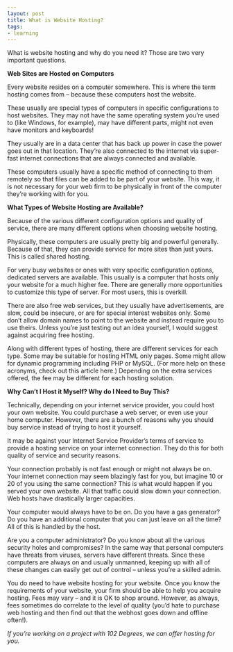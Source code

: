 ```yaml
---
layout: post
title: What is Website Hosting?
tags:
- learning
---
```

What is website hosting and why do you need it?  Those are two very important questions.

**Web Sites are Hosted on Computers**

Every website resides on a computer somewhere.  This is where the term hosting comes from – because these computers host the website.

These usually are special types of computers in specific configurations to host websites.  They may not have the same operating system you’re used to (like Windows, for example), may have different parts, might not even have monitors and keyboards!

They usually are in a data center that has back up power in case the power goes out in that location.  They’re also connected to the internet via super-fast internet connections that are always connected and available.

These computers usually have a specific method of connecting to them remotely so that files can be added to be part of your website.  This way, it is not necessary for your web firm to be physically in front of the computer they’re working with for you.

**What Types of Website Hosting are Available?**

Because of the various different configuration options and quality of service, there are many different options when choosing website hosting.

Physically, these computers are usually pretty big and powerful generally.  Because of that, they can provide service for more sites than just yours.  This is called shared hosting.

For very busy websites or ones with very specific configuration options, dedicated servers are available.  This usually is a computer that hosts only your website for a much higher fee.  There are generally more opportunities to customize this type of server.  For most users, this is overkill.

There are also free web services, but they usually have advertisements, are slow, could be insecure, or are for special interest websites only.  Some don’t allow domain names to point to the website and instead require you to use theirs.  Unless you’re just testing out an idea yourself, I would suggest against acquiring free hosting.

Along with different types of hosting, there are different services for each type.  Some may be suitable for hosting HTML only pages.  Some might allow for dynamic programming including PHP or MySQL.  (For more help on these acronyms, check out this article here.)  Depending on the extra services offered, the fee may be different for each hosting solution.

**Why Can’t I Host it Myself?  Why do I Need to Buy This?**

Technically, depending on your internet service provider, you could host your own website.  You could purchase a web server, or even use your home computer.  However, there are a bunch of reasons why you should buy service instead of trying to host it yourself.

It may be against your Internet Service Provider’s terms of service to provide a hosting service on your internet connection.  They do this for both quality of service and security reasons.

Your connection probably is not fast enough or might not always be on.  Your internet connection may seem blazingly fast for you, but imagine 10 or 20 of you using the same connection?  This is what would happen if you served your own website.  All that traffic could slow down your connection.  Web hosts have drastically larger capacities.

Your computer would always have to be on.  Do you have a gas generator?  Do you have an additional computer that you can just leave on all the time?  All of this is handled by the host.

Are you a computer administrator?  Do you know about all the various security holes and compromises?  In the same way that personal computers have threats from viruses, servers have different threats.  Since these computers are always on and usually unmanned, keeping up with all of these changes can easily get out of control – unless you’re a skilled admin.

You do need to have website hosting for your website.  Once you know the requirements of your website, your firm should be able to help you acquire hosting.  Fees may vary – and it is OK to shop around.  However, as always, fees sometimes do correlate to the level of quality (you’d hate to purchase web hosting and then find out that the webhost goes down and offline often!).

_If you’re working on a project with 102 Degrees, we can offer hosting for you._
